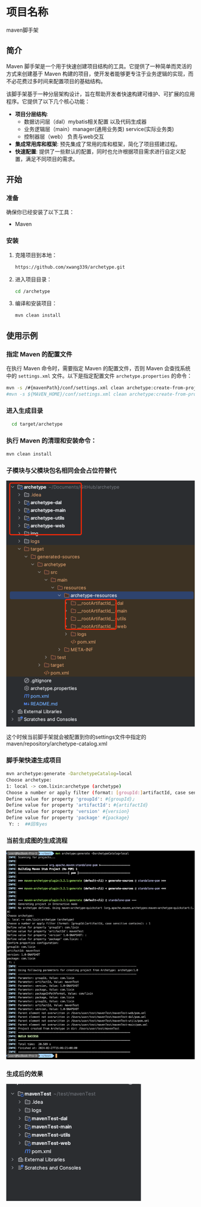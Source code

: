 # 项目名称

maven脚手架


## 简介

Maven 脚手架是一个用于快速创建项目结构的工具。它提供了一种简单而灵活的方式来创建基于 Maven 构建的项目，使开发者能够更专注于业务逻辑的实现，而不必花费过多时间来配置项目的基础结构。

该脚手架基于一种分层架构设计，旨在帮助开发者快速构建可维护、可扩展的应用程序。它提供了以下几个核心功能：

- **项目分层结构**: 
  - 数据访问层（dal）mybatis相关配置 以及代码生成器
  - 业务逻辑层（main）manager(通用业务类) service(实际业务类)
  - 控制器层（web） 负责与web交互
- **集成常用库和框架**: 预先集成了常用的库和框架，简化了项目搭建过程。
- **快速配置**: 提供了一些默认的配置，同时也允许根据项目需求进行自定义配置，满足不同项目的需求。


## 开始

### 准备

确保你已经安装了以下工具：

- Maven

### 安装

1. 克隆项目到本地：

   ```bash
   https://github.com/xwang339/archetype.git
   ```

2. 进入项目目录：

   ```bash
   cd /archetype
   ```

3. 编译和安装项目：

   ```bash
   mvn clean install
   ```


## 使用示例

### 指定 Maven 的配置文件

在执行 Maven 命令时，需要指定 Maven 的配置文件，否则 Maven 会查找系统中的 `settings.xml` 文件。以下是指定配置文件 `archetype.properties` 的命令：

```bash
mvn -s /#{mavenPath}/conf/settings.xml clean archetype:create-from-project -Darchetype.properties=./archetype.properties
#mvn -s ${MAVEN_HOME}/conf/settings.xml clean archetype:create-from-project -Darchetype.properties=./archetype.properties
```

### 进入生成目录
```bash
  cd target/archetype
```
### 执行 Maven 的清理和安装命令：
```bash
mvn clean install
```

### 子模块与父模块包名相同会会占位符替代
![img.png](./img/img_5.png)

这个时候当前脚手架就会被配置到你的settings文件中指定的maven/repository/archetype-catalog.xml

### 脚手架快速生成项目

```bash
mvn archetype:generate -DarchetypeCatalog=local
Choose archetype:
1: local -> com.lixin:archetype (archetype)
Choose a number or apply filter (format: [groupId:]artifactId, case sensitive contains): : 1 ##选择本地的脚手架如果你生成了多个脚手架他可能会有多个选择
Define value for property 'groupId': #{groupId}」 
Define value for property 'artifactId': #{artifactId} 
Define value for property 'version' #{version}
Define value for property 'package' #{package}
 Y: :  ##回车yes
```

### 当前生成图的生成流程
![img_4.png](./img/img_4.png)


### 生成后的效果
![img_3.png](./img/img_3.png)

